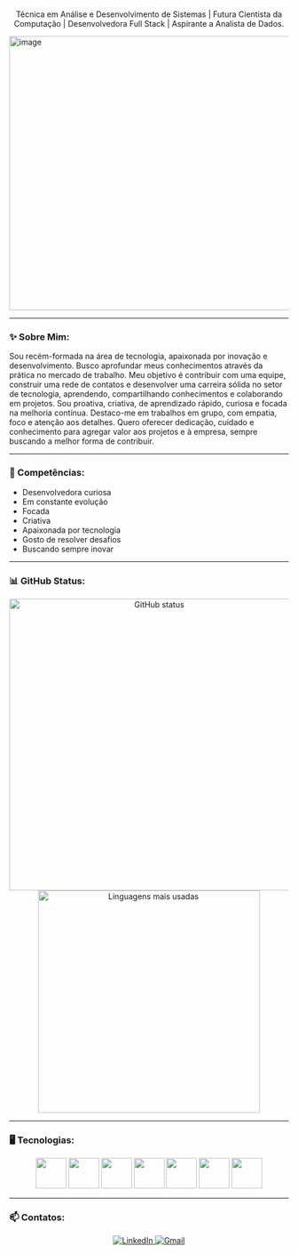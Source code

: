 <h1 align="center"></h1>

<p align="center">
Técnica em Análise e Desenvolvimento de Sistemas | Futura Cientista da Computação | Desenvolvedora Full Stack | Aspirante a Analista de Dados.
</p>

<img width="1280" height="493" alt="image" src="https://github.com/user-attachments/assets/65236b06-52f6-4df1-9554-74c462ec9d47" />

---


### ✨ Sobre Mim:
Sou recém-formada na área de tecnologia, apaixonada por inovação e desenvolvimento. Busco aprofundar meus conhecimentos através da prática no mercado de trabalho.
Meu objetivo é contribuir com uma equipe, construir uma rede de contatos e desenvolver uma carreira sólida no setor de tecnologia, aprendendo, compartilhando conhecimentos e colaborando em projetos.
Sou proativa, criativa, de aprendizado rápido, curiosa e focada na melhoria contínua. Destaco-me em trabalhos em grupo, com empatia, foco e atenção aos detalhes.
Quero oferecer dedicação, cuidado e conhecimento para agregar valor aos projetos e à empresa, sempre buscando a melhor forma de contribuir.

---

### 🧠 Competências:
- Desenvolvedora curiosa
- Em constante evolução 
- Focada 
- Criativa 
- Apaixonada por tecnologia 
- Gosto de resolver desafios 
- Buscando sempre inovar
  
---

### 📊 GitHub Status:
<p align="center">
  <img src="https://github-readme-stats.vercel.app/api?username=EllenMartins0dev&show_icons=true&theme=tokyonight" alt="GitHub status" width="525" />
     <img src="https://github-readme-stats.vercel.app/api/top-langs/?username=EllenMartins0dev&layout=compact&theme=tokyonight" alt="Linguagens mais usadas" width="400" />
</p>

---

### 🖥 Tecnologias:
<p align="center">
  <a href="#"><img src="https://techstack-generator.vercel.app/html-icon.svg" width="55" height="55" /></a>
  <a href="#"><img src="https://techstack-generator.vercel.app/css-icon.svg" width="55" height="55" /></a>
  <a href="#"><img src="https://techstack-generator.vercel.app/js-icon.svg" width="55" height="55" /></a>
  <a href="#"><img src="https://techstack-generator.vercel.app/java-icon.svg" width="55" height="55" /></a>
  <a href="#"><img src="https://techstack-generator.vercel.app/mysql-icon.svg" width="55" height="55" /></a>
  <a href="#"><img src="https://techstack-generator.vercel.app/git-icon.svg" width="55" height="55" /></a>
  <a href="#"><img src="https://techstack-generator.vercel.app/github-icon.svg" width="55" height="55" /></a>
</p>


---

### 📫 Contatos:
<p align="center">
  <a href="https://www.linkedin.com/in/ellen-fernanda-martins-dev" target="_blank" rel="noopener noreferrer">
    <img src="https://img.shields.io/badge/LinkedIn-0A66C2?style=for-the-badge&logo=linkedin&logoColor=white" alt="LinkedIn" />
  </a>
 <a href="mailto:ellenfmaartins.dev@gmail.com?subject=Contato%20via%20GitHub">
    <img src="https://img.shields.io/badge/Gmail-D14836?style=for-the-badge&logo=gmail&logoColor=white" alt="Gmail" />
  </a>
</p>

